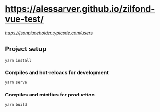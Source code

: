 # https://alessarver.github.io/zilfond-vue-test/

###### https://jsonplaceholder.typicode.com/users

## Project setup
```
yarn install
```

### Compiles and hot-reloads for development
```
yarn serve
```

### Compiles and minifies for production
```
yarn build
```

